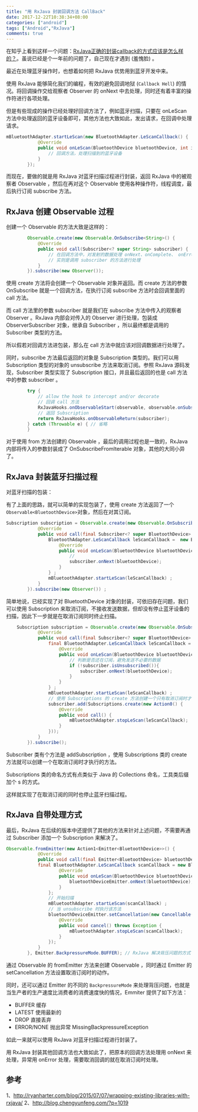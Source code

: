 ```yaml
---
title: "用 RxJava 封装回调方法 CallBack"
date: 2017-12-22T10:38:34+08:00
categories: ["android"]
tags: ["Android","RxJava"]
comments: true
---
```




在知乎上看到这样一个问题：[RxJava正确的封装callback的方式应该是怎么样的？](https://www.zhihu.com/question/39492234)。虽说已经是个一年前的问题了，自己现在才遇到 (羞愧脸) 。

<!--more-->

最近在处理蓝牙操作时，也想着如何把 RxJava 优势用到蓝牙开发中来。

使用 RxJava 能够简化我们的编程，有效的避免回调地狱 (`Callback Hell`) 的情况。将回调操作交给观察者 Observer 的 onNext 中去处理，同时还有着丰富的操作符进行各项处理。

但是有些现成的操作已经处理好回调方法了，例如蓝牙扫描，只要在 onLeScan 方法中处理返回的蓝牙设备即可，其他方法也大致如此，发出请求，在回调中处理请求。

``` java
mBluetoothAdapter.startLeScan(new BluetoothAdapter.LeScanCallback() {
            @Override
            public void onLeScan(BluetoothDevice bluetoothDevice, int i, byte[] bytes) {
                // 回调方法，处理扫描到的蓝牙设备
            }
        });
```

而现在，要做的就是用 RxJava 对蓝牙扫描过程进行封装，返回 RxJava 中的被观察者 Observable ，然后在再对这个 Observable 使用各种操作符，线程调度，最后执行订阅 subscribe 方法。

## RxJava 创建 Observable 过程

创建一个 Observable 的方法大致是这样的：
``` java
		Observable.create(new Observable.OnSubscribe<String>() {
            @Override
            public void call(Subscriber<? super String> subscriber) {
                // 在回调方法中，对发射的数据处理 onNext、onComplete、 onError 
                // 实则是调用 subscriber 的方法进行处理
            }
        }).subscribe(new Observer());
```
使用 create 方法将会创建一个 Observable 对象并返回。而 create 方法的参数 OnSubscribe 就是一个回调方法，在执行订阅 subscribe 方法时会回调里面的 call 方法。

而 call 方法里的参数 subscriber 就是我们在 subscribe 方法中传入的观察者 Observer 。RxJava 内部会对传入的 Observer 进行处理，包装成 ObserverSubscriber 对象，继承自 Subscriber ，所以最终都是调用的 Subscriber 类型的方法。

所以假若对回调方法进包装，那么在 call 方法中就应该对回调数据进行处理了。

同时，subscribe 方法最后返回的对象是 Subscription 类型的。我们可以用  Subscription 类型的对象的 unsubscribe 方法来取消订阅。参照 RxJava 源码发现，Subscriber 类型实现了 Subscription 接口，并且最后返回的也是 call 方法中的参数 subscriber 。

``` java
        try {
            // allow the hook to intercept and/or decorate
            // 回调 call 方法
            RxJavaHooks.onObservableStart(observable, observable.onSubscribe).call(subscriber);
            // 返回 Subscription 
            return RxJavaHooks.onObservableReturn(subscriber);
        } catch (Throwable e) { // 省略
        }
```

对于使用 from 方法创建的 Observable ，最后的调用过程也是一致的，RxJava 内部将传入的参数封装成了 OnSubscribeFromIterable 对象，其他的大同小异了。

## RxJava 封装蓝牙扫描过程

对蓝牙扫描的包装：

有了上面的思路，就可以简单的实现包装了，使用 create 方法返回了一个 `Observable<BluetoothDevice>`对象，然后在对其订阅。

``` java
Subscription subscription = Observable.create(new Observable.OnSubscribe<BluetoothDevice>() {
            @Override
            public void call(final Subscriber<? super BluetoothDevice> subscriber) {
                BluetoothAdapter.LeScanCallback leScanCallback =  new BluetoothAdapter.LeScanCallback() {
                    @Override
                    public void onLeScan(BluetoothDevice bluetoothDevice, int i, byte[] bytes) {
                        //
                        subscriber.onNext(bluetoothDevice);
                    }
                } ;
                mBluetoothAdapter.startLeScan(leScanCallback) ;
            }
        }).subscribe(new Observer()) ;
```
简单地说，已经实现了对 BluetoothDevice 对象的封装，可依旧存在问题，我们可以使用 Subscription 来取消订阅，不接收发送数据，但却没有停止蓝牙设备的扫描，因此下一步就是在取消订阅同时终止扫描。

``` java
    Subscription subscription = Observable.create(new Observable.OnSubscribe<BluetoothDevice>() {
            @Override
            public void call(final Subscriber<? super BluetoothDevice> subscriber) {
                final BluetoothAdapter.LeScanCallback leScanCallback =  new BluetoothAdapter.LeScanCallback() {
                    @Override
                    public void onLeScan(BluetoothDevice bluetoothDevice, int i, byte[] bytes) {
                        // 判断是否还在订阅，避免发送不必要的数据
                        if (!subscriber.isUnsubscribed()){
                            subscriber.onNext(bluetoothDevice);
                        }
                    }
                } ;
                mBluetoothAdapter.startLeScan(leScanCallback) ;
                // 使用 Subscriptions 的 create 方法创建一个只有取消订阅时才调用的方法
                subscriber.add(Subscriptions.create(new Action0() {
                    @Override
                    public void call() {
                        mBluetoothAdapter.stopLeScan(leScanCallback);
                    }
                }));
            }
        }).subscribe();
```

Subscriber 类有个方法是 addSubscription ，使用 Subscriptions 类的 create 方法就可以创建一个在取消订阅时才执行的方法。

Subscriptions 类的命名方式有点类似于 Java 的 Collections 命名，工具类后缀加个 s 的方式。

这样就实现了在取消订阅的同时也停止蓝牙扫描过程。


## RxJava 自带处理方式

最后，RxJava 在后续的版本中还提供了其他的方法来针对上述问题，不需要再通过 Subscriber 添加一个 Subscription 来解决了。

``` java
Observable.fromEmitter(new Action1<Emitter<BluetoothDevice>>() {
            @Override
            public void call(final Emitter<BluetoothDevice> bluetoothDeviceEmitter) {
            final BluetoothAdapter.LeScanCallback scanCallback = new BluetoothAdapter.LeScanCallback() {
                    @Override
                    public void onLeScan(BluetoothDevice bluetoothDevice, int i, byte[] bytes) {
                        bluetoothDeviceEmitter.onNext(bluetoothDevice);
                    }
                };
                // 开始扫描
                mBluetoothAdapter.startLeScan(scanCallback) ;
                // 当 unsubscribe 时执行该方法
                bluetoothDeviceEmitter.setCancellation(new Cancellable() {
                    @Override
                    public void cancel() throws Exception {
                        mBluetoothAdapter.stopLeScan(scanCallback);
                    }
                });
            }
        }, Emitter.BackpressureMode.BUFFER); // RxJava 解决背压问题的方式
```

通过 Observable 的 fromEmitter 方法来创建 Observable ，同时通过 Emitter 的 setCancellation 方法设置取消订阅时的动作。

同时，还可以通过 Emitter 的不同的 `BackpressureMode` 来处理背压问题，也就是当生产者的生产速度比消费者的消费速度快的情况，Emmiter 提供了如下方法：

*	BUFFER               缓存
*	LATEST                使用最新的
*	DROP                   直接丢弃
*	ERROR/NONE      抛出异常 MissingBackpressureException 

如此一来就可以使用 RxJava 对蓝牙扫描过程进行封装了。

用 RxJava 封装其他回调方法也大致如此了，把原本的回调方法处理用 onNext 来处理，异常用 onError 处理，需要取消回调的就在取消订阅时处理。

## 参考
1、http://ryanharter.com/blog/2015/07/07/wrapping-existing-libraries-with-rxjava/
2、http://blog.chengyunfeng.com/?p=1019